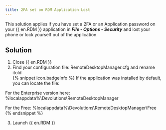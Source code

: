 ```yaml
---
title: 2FA set on RDM Application Lost
---
```

This solution applies if you have set a 2FA or an Application password on your {{ en.RDM }} application in ***File - Options - Security*** and lost your phone or lock yourself out of the application.
## Solution
1. Close {{ en.RDM }}
1. Find your configuration file: RemoteDesktopManager.cfg and rename itold  
{% snippet icon.badgeInfo %}
If the application was installed by default, you can locate the file:  

For the Enterprise version here: %localappdata%\Devolutions\RemoteDesktopManager  

For the Free: %localappdata%\Devolutions\RemoteDesktopManager\Free  
{% endsnippet %}  

3. Launch {{ en.RDM }}

